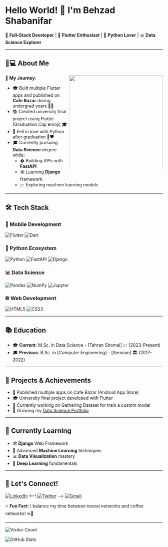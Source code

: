 # Hello World! 👋 I'm Behzad Shabanifar

🚀 **Full-Stack Developer** | 📱 **Flutter Enthusiast** | 🐍 **Python Lover** | 📊 **Data Science Explorer**

---

## 👨💻 About Me 

<img align="right" src="https://media.giphy.com/media/L1R1tvI9svkIWwpVYr/giphy.gif" width="300">

📅 **My Journey**:
- 🎓 Built multiple Flutter apps and published on **Cafe Bazar** during undergrad years 📲✨
- 📚 Created university final project using Flutter (Graduation Cap emoji) 🎓
- 🐍 Fell in love with Python after graduation 🐍❤️
- 🎓 Currently pursuing **Data Science** degree while: 
  - � Building APIs with **FastAPI** 
  - 🕸 Learning **Django** framework
  - 📈 Exploring machine learning models

---

## 🛠 Tech Stack

### 📱 Mobile Development
![Flutter](https://img.shields.io/badge/Flutter-%2302569B.svg?style=for-the-badge&logo=Flutter&logoColor=white)
![Dart](https://img.shields.io/badge/Dart-0175C2?style=for-the-badge&logo=dart&logoColor=white)

### 🐍 Python Ecosystem
![Python](https://img.shields.io/badge/Python-3776AB?style=for-the-badge&logo=python&logoColor=white)
![FastAPI](https://img.shields.io/badge/FastAPI-005571?style=for-the-badge&logo=fastapi)
![Django](https://img.shields.io/badge/Django-092E20?style=for-the-badge&logo=django&logoColor=white)

### 📊 Data Science
![Pandas](https://img.shields.io/badge/Pandas-2C2D72?style=for-the-badge&logo=pandas&logoColor=white)
![NumPy](https://img.shields.io/badge/Numpy-777BB4?style=for-the-badge&logo=numpy&logoColor=white)
![Jupyter](https://img.shields.io/badge/Jupyter-F37626.svg?style=for-the-badge&logo=Jupyter&logoColor=white)

### 🌐 Web Development
![HTML5](https://img.shields.io/badge/HTML5-E34F26?style=for-the-badge&logo=html5&logoColor=white)
![CSS3](https://img.shields.io/badge/CSS3-1572B6?style=for-the-badge&logo=css3&logoColor=white)

---

## 📚 Education
- 🎓 **Current**: M.Sc. in Data Science - [Tehran Shomal] 📈 (2023-Present)
- 🎓 **Previous**: B.Sc. in [Computer Engineering] - [Semnan] 🏛 (2017-2022)

---

## 🚀 Projects & Achievements
- 📱 Published multiple apps on Cafe Bazar (Android App Store)
- 🎓 University final project developed with Flutter
- 🔭 Currently working on Gathering Dataset for train a custom model
- 🌱 Growing my [Data Science Portfolio](link-to-your-portfolio)

---

## 🌟 Currently Learning
- 🕸 **Django** Web Framework
- 🤖 Advanced **Machine Learning** techniques
- 📊 **Data Visualization** mastery
- 🧠 **Deep Learning** fundamentals

---

## 🤝 Let's Connect!
[![LinkedIn](https://img.shields.io/badge/LinkedIn-0077B5?style=for-the-badge&logo=linkedin&logoColor=white)]([your-linkedin-link](https://www.linkedin.com/in/b3hzadsh/))
<--! [![Twitter](https://img.shields.io/badge/Twitter-1DA1F2?style=for-the-badge&logo=twitter&logoColor=white)](your-twitter-link) -->
[![Gmail](https://img.shields.io/badge/Gmail-D14836?style=for-the-badge&logo=gmail&logoColor=white)](mailto:b3hzadsh@gmail.com)

⭐ **Fun Fact**: I balance my time between neural networks and coffee networks! ☕🧠

---

![Visitor Count](https://komarev.com/ghpvc/?username=yourusername&color=blueviolet&style=flat-square)

![GitHub Stats](https://github-readme-stats.vercel.app/api?username=yourusername&show_icons=true&theme=radical)
